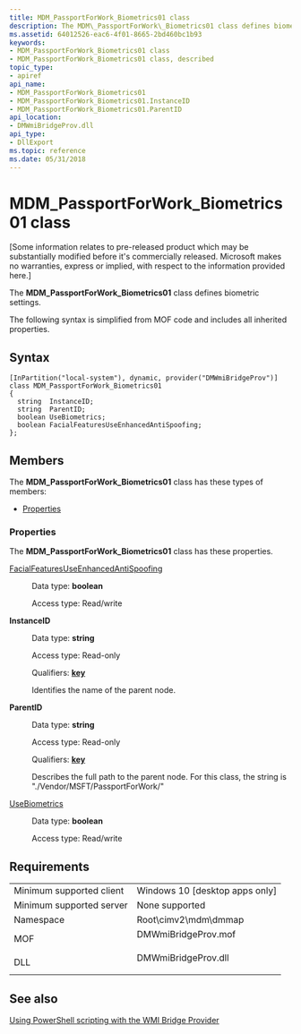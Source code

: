 ```yaml
---
title: MDM_PassportForWork_Biometrics01 class
description: The MDM\_PassportForWork\_Biometrics01 class defines biometric settings.
ms.assetid: 64012526-eac6-4f01-8665-2bd460bc1b93
keywords:
- MDM_PassportForWork_Biometrics01 class
- MDM_PassportForWork_Biometrics01 class, described
topic_type:
- apiref
api_name:
- MDM_PassportForWork_Biometrics01
- MDM_PassportForWork_Biometrics01.InstanceID
- MDM_PassportForWork_Biometrics01.ParentID
api_location:
- DMWmiBridgeProv.dll
api_type:
- DllExport
ms.topic: reference
ms.date: 05/31/2018
---
```


# MDM\_PassportForWork\_Biometrics01 class

\[Some information relates to pre-released product which may be substantially modified before it's commercially released. Microsoft makes no warranties, express or implied, with respect to the information provided here.\]

The **MDM\_PassportForWork\_Biometrics01** class defines biometric settings.

The following syntax is simplified from MOF code and includes all inherited properties.

## Syntax

``` syntax
[InPartition("local-system"), dynamic, provider("DMWmiBridgeProv")]
class MDM_PassportForWork_Biometrics01
{
  string  InstanceID;
  string  ParentID;
  boolean UseBiometrics;
  boolean FacialFeaturesUseEnhancedAntiSpoofing;
};
```

## Members

The **MDM\_PassportForWork\_Biometrics01** class has these types of members:

-   [Properties](#properties)

### Properties

The **MDM\_PassportForWork\_Biometrics01** class has these properties.

<dl> <dt>

[FacialFeaturesUseEnhancedAntiSpoofing](/windows/client-management/mdm/passportforwork-csp)
</dt> <dd> <dl> <dt>

Data type: **boolean**
</dt> <dt>

Access type: Read/write
</dt> </dl>

</dd> <dt>

**InstanceID**
</dt> <dd> <dl> <dt>

Data type: **string**
</dt> <dt>

Access type: Read-only
</dt> <dt>

Qualifiers: [**key**](/windows/desktop/WmiSdk/key-qualifier)
</dt> </dl>

Identifies the name of the parent node.

</dd> <dt>

**ParentID**
</dt> <dd> <dl> <dt>

Data type: **string**
</dt> <dt>

Access type: Read-only
</dt> <dt>

Qualifiers: [**key**](/windows/desktop/WmiSdk/key-qualifier)
</dt> </dl>

Describes the full path to the parent node. For this class, the string is "./Vendor/MSFT/PassportForWork/"

</dd> <dt>

[UseBiometrics](/windows/client-management/mdm/passportforwork-csp#usebiometrics)
</dt> <dd> <dl> <dt>

Data type: **boolean**
</dt> <dt>

Access type: Read/write
</dt> </dl>

</dd> </dl>

## Requirements



|                                     |                                                                                                |
|-------------------------------------|------------------------------------------------------------------------------------------------|
| Minimum supported client<br/> | Windows 10 \[desktop apps only\]<br/>                                                    |
| Minimum supported server<br/> | None supported<br/>                                                                      |
| Namespace<br/>                | Root\\cimv2\\mdm\\dmmap<br/>                                                             |
| MOF<br/>                      | <dl> <dt>DMWmiBridgeProv.mof</dt> </dl> |
| DLL<br/>                      | <dl> <dt>DMWmiBridgeProv.dll</dt> </dl> |



## See also

<dl> <dt>

[Using PowerShell scripting with the WMI Bridge Provider](/windows/client-management/mdm/using-powershell-scripting-with-the-wmi-bridge-provider)
</dt> </dl>

 

